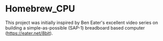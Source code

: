 # Homebrew_CPU

This project was initially inspired by Ben Eater's excellent video series on building a simple-as-possible (SAP-1) breadboard based computer (https://eater.net/8bit). 
